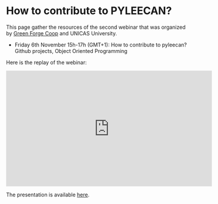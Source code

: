 
How to contribute to PYLEECAN?
==============================

This page gather the resources of the second webinar that was organized by [Green Forge Coop](https://www.linkedin.com/company/greenforgecoop/about/) and UNICAS University.

-   Friday 6th November 15h-17h (GMT+1): How to contribute to pyleecan? Github projects, Object Oriented Programming

Here is the replay of the webinar:

<iframe width="560" height="315" src="https://www.youtube.com/embed/fseQEwEZdiA" frameborder="0" allow="accelerometer; autoplay; clipboard-write; encrypted-media; gyroscope; picture-in-picture" allowfullscreen></iframe>

The presentation is available [here](https://www.pyleecan.org/notebook/Pyleecan_webinar_Contribution.zip).

